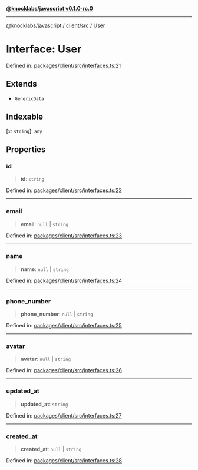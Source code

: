[**@knocklabs/javascript v0.1.0-rc.0**](../../../README.md)

***

[@knocklabs/javascript](../../../modules.md) / [client/src](../README.md) / User

# Interface: User

Defined in: [packages/client/src/interfaces.ts:21](https://github.com/knocklabs/javascript/blob/main/packages/client/src/interfaces.ts#L21)

## Extends

- `GenericData`

## Indexable

\[`x`: `string`\]: `any`

## Properties

### id

> **id**: `string`

Defined in: [packages/client/src/interfaces.ts:22](https://github.com/knocklabs/javascript/blob/main/packages/client/src/interfaces.ts#L22)

***

### email

> **email**: `null` \| `string`

Defined in: [packages/client/src/interfaces.ts:23](https://github.com/knocklabs/javascript/blob/main/packages/client/src/interfaces.ts#L23)

***

### name

> **name**: `null` \| `string`

Defined in: [packages/client/src/interfaces.ts:24](https://github.com/knocklabs/javascript/blob/main/packages/client/src/interfaces.ts#L24)

***

### phone\_number

> **phone\_number**: `null` \| `string`

Defined in: [packages/client/src/interfaces.ts:25](https://github.com/knocklabs/javascript/blob/main/packages/client/src/interfaces.ts#L25)

***

### avatar

> **avatar**: `null` \| `string`

Defined in: [packages/client/src/interfaces.ts:26](https://github.com/knocklabs/javascript/blob/main/packages/client/src/interfaces.ts#L26)

***

### updated\_at

> **updated\_at**: `string`

Defined in: [packages/client/src/interfaces.ts:27](https://github.com/knocklabs/javascript/blob/main/packages/client/src/interfaces.ts#L27)

***

### created\_at

> **created\_at**: `null` \| `string`

Defined in: [packages/client/src/interfaces.ts:28](https://github.com/knocklabs/javascript/blob/main/packages/client/src/interfaces.ts#L28)

